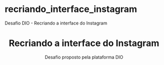 # recriando_interface_instagram
Desafio DIO - Recriando a interface do Instagram

<h1 align="center">Recriando a interface do Instagram</h1>

<p align="center">Desafio proposto pela plataforma DIO</p>
